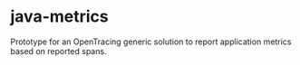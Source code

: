 # java-metrics
Prototype for an OpenTracing generic solution to report application metrics based on reported spans.
